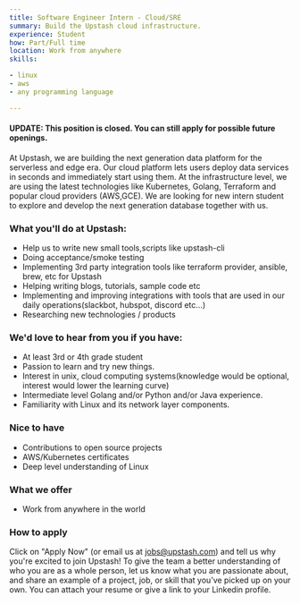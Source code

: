 ```yaml
---
title: Software Engineer Intern - Cloud/SRE
summary: Build the Upstash cloud infrastructure.
experience: Student
how: Part/Full time
location: Work from anywhere
skills:

- linux
- aws
- any programming language

---
```


#### UPDATE: This position is closed. You can still apply for possible future openings.

At Upstash, we are building the next generation data platform for the serverless
and edge era.
Our cloud platform lets users deploy data services in seconds and immediately
start using them.
At the infrastructure level, we are using the latest technologies like
Kubernetes, Golang, Terraform and popular cloud providers (AWS,GCE).
We are looking for new intern student to explore and develop the next generation
database together with us.

### What you'll do at Upstash:

- Help us to write new small tools,scripts like upstash-cli
- Doing acceptance/smoke testing
- Implementing 3rd party integration tools like terraform provider, ansible,
  brew, etc for Upstash
- Helping writing blogs, tutorials, sample code etc
- Implementing and improving integrations with tools that are used in our daily
  operations(slackbot, hubspot, discord etc…)
- Researching new technologies / products

### We'd love to hear from you if you have:

- At least 3rd or 4th grade student
- Passion to learn and try new things.
- Interest in unix, cloud computing systems(knowledge would be optional,
  interest would lower the learning curve)
- Intermediate level Golang and/or Python and/or Java experience.
- Familiarity with Linux and its network layer components.

### Nice to have

- Contributions to open source projects
- AWS/Kubernetes certificates
- Deep level understanding of Linux

### What we offer

- Work from anywhere in the world

### How to apply

Click on "Apply Now" (or email us at jobs@upstash.com) and tell us why you're
excited to join Upstash! To give the team a better understanding of who you are
as a whole person, let us know what you are passionate about, and share an
example of a project, job, or skill that you’ve picked up on your own. You can
attach your resume or give a link to your Linkedin profile.

